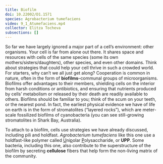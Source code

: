 ```yaml
---
title: Biofilm
doi: 10.22002/D1.1571
species: Agrobacterium tumefaciens
video: 9_1_Atumefaciens.mp4
collector: Elitza Tocheva
subsections: []
---
```


So far we have largely ignored a major part of a cell’s environment: other organisms. Your cell is far from alone out there. It shares space and resources with cells of the same species (some its own mothers/sisters/daughters), other species, and even other domains. Think about strategies that could help your cell thrive in such a crowded world. For starters, why can’t we all just get along? Cooperation is common in nature, often in the form of **biofilms**–communal groups of microorganisms. Biofilms offer advantages to their members, shielding cells on the interior from harsh conditions or antibiotics, and ensuring that nutrients produced by cells’ metabolism or released by their death are readily available to others. Biofilms should be familiar to you; think of the scum on your teeth, or the nearest pond. In fact, the earliest physical evidence we have of life on earth is in the form of stromatolites (“layered rocks”), which are meter-scale fossilized biofilms of cyanobacteria (you can see still-growing stromatolites in Shark Bay, Australia).

To attach to a biofilm, cells use strategies we have already discussed, including pili and holdfast. *Agrobacterium tumefaciens* like this one use a holdfast-like polymer called <u>U</u>ni<u>p</u>olar <u>P</u>olysaccharide, or **UPP**. Some bacteria, including this one, also contribute to the superstructure of the biofilm by secreting **cellulose** fibers that help form the non-living matrix of the community.

